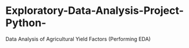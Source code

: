 # Exploratory-Data-Analysis-Project-Python-
Data Analysis of Agricultural Yield Factors​ (Performing EDA)
